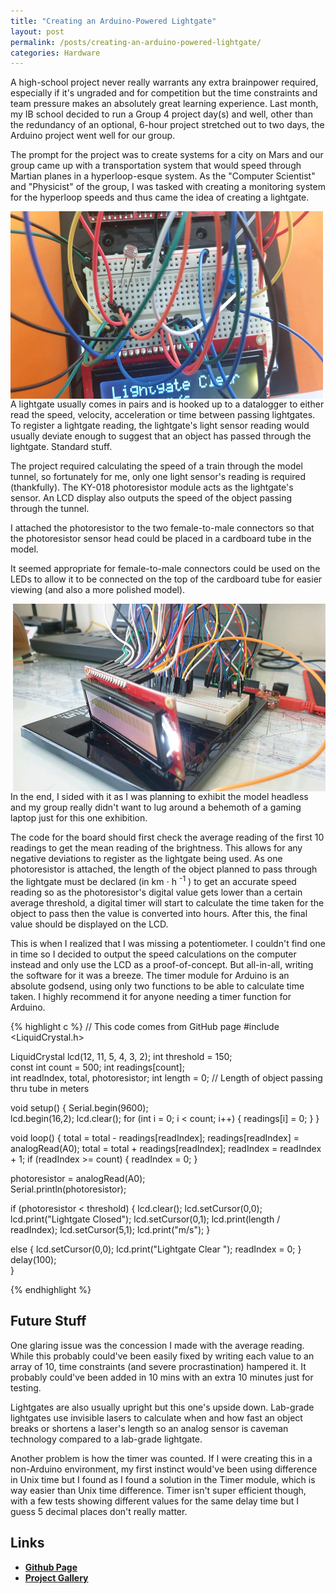 ```yaml
---
title: "Creating an Arduino-Powered Lightgate"
layout: post
permalink: /posts/creating-an-arduino-powered-lightgate/
categories: Hardware
---
```


A high-school project never really warrants any extra brainpower required, especially if it's ungraded and for competition but the time constraints and team pressure makes an absolutely great learning experience. Last month, my IB school decided to run a Group 4 project day(s) and well, other than the redundancy of an optional, 6-hour project stretched out to two days, the Arduino project went well for our group.

The prompt for the project was to create systems for a city on Mars and our group came up with a transportation system that would speed through Martian planes in a hyperloop-esque system. As the "Computer Scientist" and "Physicist" of the group, I was tasked with creating a monitoring system for the hyperloop speeds and thus came the idea of creating a lightgate.

<img src="/assets/images/lightgate-post/real.jpg" alt="Arduino Lightgate" title="Lightgate" style="width:500px; height:300px; margin-right:20px; float: left;">

A lightgate usually comes in pairs and is hooked up to a datalogger to either read the speed, velocity, acceleration or time between passing lightgates. To register a lightgate reading, the lightgate's light sensor reading would usually deviate enough to suggest that an object has passed through the lightgate. Standard stuff.

The project required calculating the speed of a train through the model tunnel, so fortunately for me, only one light sensor's reading is required (thankfully). The KY-018 photoresistor module acts as the lightgate's sensor. An LCD display also outputs the speed of the object passing through the tunnel.

I attached the photoresistor to the two female-to-male connectors so that the photoresistor sensor head could be placed in a cardboard tube in the model.


It seemed appropriate for female-to-male connectors could be used on the LEDs to allow it to be connected on the top of the cardboard tube for easier viewing (and also a more polished model).

<img src="/assets/images/lightgate-post/FTM2.jpg" alt="Arduino Lightgate" title="Lightgate" style="width:500px; height:300px; float: right; margin-left:20px">

In the end, I sided with it as I was planning to exhibit the model headless and my group really didn't want to lug around a behemoth of a gaming laptop just for this one exhibition.

The code for the board should first check the average reading of the first 10 readings to get the mean reading of the brightness. This allows for any negative deviations to register as the lightgate being used. As one photoresistor is attached, the length of the object planned to pass through the lightgate must be declared (in <span class="unit">km ⋅ h</span> <sup class="superscript">-1</sup> ) to get an accurate speed reading so as the photoresistor's digital value gets lower than a certain average threshold, a digital timer will start to calculate the time taken for the object to pass then the value is converted into hours. After this, the final value should be displayed on the LCD.

This is when I realized that I was missing a potentiometer. I couldn't find one in time so I decided to output the speed calculations on the computer instead and only use the LCD as a proof-of-concept. But all-in-all, writing the software for it was a breeze. The timer module for Arduino is an absolute godsend, using only two functions to be able to calculate time taken. I highly recommend it for anyone needing a timer function for Arduino. 

{% highlight c %}
// This code comes from GitHub page
#include <LiquidCrystal.h> 

LiquidCrystal lcd(12, 11, 5, 4, 3, 2); 
int threshold = 150;                      	  
const int count = 500; 
int readings[count];   
int readIndex, total, photoresistor; 
int length = 0; // Length of object passing thru tube in meters

void setup() { 
  Serial.begin(9600);          	  
  lcd.begin(16,2); 
  lcd.clear(); 
  for (int i = 0; i < count; i++) { 
    readings[i] = 0; 
  } 
} 

void loop() { 
  total = total - readings[readIndex]; 
  readings[readIndex] = analogRead(A0); 
  total = total + readings[readIndex]; 
  readIndex = readIndex + 1;
  if (readIndex >= count) { 
    readIndex = 0;
  } 

  photoresistor = analogRead(A0);    
  Serial.println(photoresistor);     
  
  if (photoresistor < threshold) { 
    lcd.clear(); 
    lcd.setCursor(0,0); 
    lcd.print("Lightgate Closed"); 
    lcd.setCursor(0,1); 
    lcd.print(length / readIndex);
    lcd.setCursor(5,1); 
    lcd.print("m/s"); 
  } 

  else { 
    lcd.setCursor(0,0); 
    lcd.print("Lightgate Clear "); 
    readIndex = 0; 
  } 
  delay(100);               	  
} 

{% endhighlight %}

## Future Stuff 
One glaring issue was the concession I made with the average reading. While this probably could've been easily fixed by writing each value to an array of 10, time constraints (and severe procrastination) hampered it. It probably could've been added in 10 mins with an extra 10 minutes just for testing.

Lightgates are also usually upright but this one's upside down. Lab-grade lightgates use invisible lasers to calculate when and how fast an object breaks or shortens a laser's length so an analog sensor is caveman technology compared to a lab-grade lightgate.

Another problem is how the timer was counted. If I were creating this in a non-Arduino environment, my first instinct would've been using difference in Unix time but I found as I found a solution in the Timer module, which is way easier than Unix time difference. Timer isn't super efficient though, with a few tests showing different values for the same delay time but I guess 5 decimal places don't really matter.

## Links
- **[Github Page](https://github.com/nail-e/arduino-lightgate)**
- **[Project Gallery](https://github.com/nail-e/arduino-lightgate/tree/main/Gallery)**

